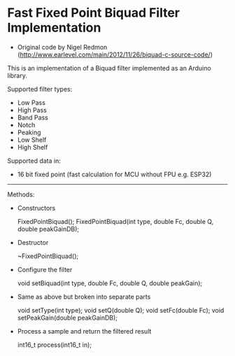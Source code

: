 Fast Fixed Point Biquad Filter Implementation
============================

* Original code by Nigel Redmon (http://www.earlevel.com/main/2012/11/26/biquad-c-source-code/)

This is an implementation of a Biquad filter implemented as an Arduino library.

Supported filter types:

* Low Pass
* High Pass
* Band Pass
* Notch
* Peaking
* Low Shelf
* High Shelf

Supported data in:

* 16 bit fixed point (fast calculation for MCU without FPU e.g. ESP32)

----

Methods:

* Constructors

    FixedPointBiquad();
    FixedPointBiquad(int type, double Fc, double Q, double peakGainDB);

* Destructor

    ~FixedPointBiquad();

* Configure the filter

    void setBiquad(int type, double Fc, double Q, double peakGain);

* Same as above but broken into separate parts

    void setType(int type);
    void setQ(double Q);
    void setFc(double Fc);
    void setPeakGain(double peakGainDB);

* Process a sample and return the filtered result

    int16_t process(int16_t in);
    
